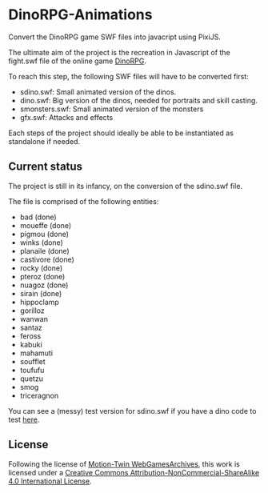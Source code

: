 # DinoRPG-Animations

Convert the DinoRPG game SWF files into javacript using PixiJS.

The ultimate aim of the project is the recreation in Javascript of the fight.swf file of the online game [DinoRPG](http://www.dinorpg.com/).

To reach this step, the following SWF files will have to be converted first:

-   sdino.swf: Small animated version of the dinos.
-   dino.swf: Big version of the dinos, needed for portraits and skill casting.
-   smonsters.swf: Small animated version of the monsters
-   gfx.swf: Attacks and effects

Each steps of the project should ideally be able to be instantiated as standalone if needed.

## Current status

The project is still in its infancy, on the conversion of the sdino.swf file.

The file is comprised of the following entities:

-   bad (done)
-   moueffe (done)
-   pigmou (done)
-   winks (done)
-   planaile (done)
-   castivore (done)
-   rocky (done)
-   pteroz (done)
-   nuagoz (done)
-   sirain (done)
-   hippoclamp
-   gorilloz
-   wanwan
-   santaz
-   feross
-   kabuki
-   mahamuti
-   soufflet
-   toufufu
-   quetzu
-   smog
-   triceragnon

You can see a (messy) test version for sdino.swf if you have a dino code to test [here](https://gerardufoin.github.io/DinoRPG-Animations/public/sdino.html).

## License

Following the license of [Motion-Twin WebGamesArchives](https://github.com/motion-twin/WebGamesArchives), this work is licensed under a [Creative Commons Attribution-NonCommercial-ShareAlike 4.0 International License](http://creativecommons.org/licenses/by-nc-sa/4.0/).
